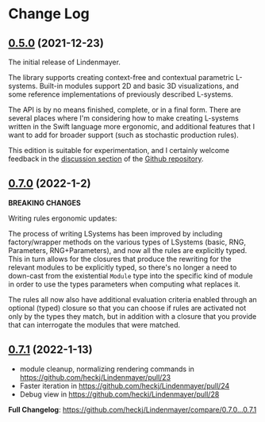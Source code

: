 # Change Log

## [0.5.0](https://github.com/heckj/Lindenmayer/releases/tag/0.5.0) (2021-12-23)

The initial release of Lindenmayer.

The library supports creating context-free and contextual parametric L-systems. Built-in modules support 2D and basic 3D visualizations, and some reference implementations of previously described L-systems.

The API is by no means finished, complete, or in a final form. There are several places where I'm considering how to make creating L-systems written in the Swift language more ergonomic, and additional features that I want to add for broader support (such as stochastic production rules).

This edition is suitable for experimentation, and I certainly welcome feedback in the [discussion section](https://github.com/heckj/Lindenmayer/discussions) of the [Github repository](https://github.com/heckj/Lindenmayer/).

## [0.7.0](https://github.com/heckj/Lindenmayer/releases/tag/0.7.0) (2022-1-2)

**BREAKING CHANGES**

Writing rules ergonomic updates:

The process of writing LSystems has been improved by including factory/wrapper methods on the various types of LSystems (basic, RNG, Parameters, RNG+Parameters), and now all the rules are explicitly typed. This in turn allows for the closures that produce the rewriting for the relevant modules to be explicitly typed, so there's no longer a need to down-cast from the existential `Module` type into the specific kind of module in order to use the types parameters when computing what replaces it.

The rules all now also have additional evaluation criteria enabled through an optional (typed) closure so that you can choose if rules are activated not only by the types they match, but in addition with a closure that you provide that can interrogate the modules that were matched.

## [0.7.1](https://github.com/heckj/Lindenmayer/releases/tag/0.7.1) (2022-1-13)

* module cleanup, normalizing rendering commands in https://github.com/heckj/Lindenmayer/pull/23
* Faster iteration in https://github.com/heckj/Lindenmayer/pull/24
* Debug view in https://github.com/heckj/Lindenmayer/pull/28

**Full Changelog**: https://github.com/heckj/Lindenmayer/compare/0.7.0...0.7.1
